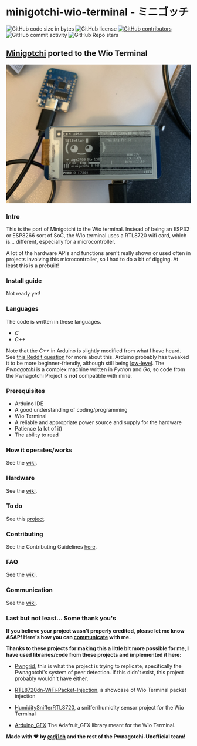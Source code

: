 # minigotchi-wio-terminal - ミニゴッチ

<img alt="GitHub code size in bytes" src="https://img.shields.io/github/languages/code-size/Pwnagotchi-Unofficial/minigotchi"></img>
<img alt="GitHub license" src="https://img.shields.io/github/license/Pwnagotchi-Unofficial/minigotchi"></img>
<a href="https://github.com/Pwnagotchi-Unofficial/minigotchi/graphs/contributors"><img alt="GitHub contributors" src="https://img.shields.io/github/contributors/Pwnagotchi-Unofficial/minigotchi"></a>
<img alt="GitHub commit activity" src="https://img.shields.io/github/commit-activity/m/Pwnagotchi-Unofficial/minigotchi"></img>
<img alt="GitHub Repo stars" src="https://img.shields.io/github/stars/Pwnagotchi-Unofficial/minigotchi"></img>

## [Minigotchi](https://github.com/dj1ch/minigotchi) ported to the Wio Terminal

<img src="images/IMG_1198.jpeg"></img>

### Intro

This is the port of Minigotchi to the Wio terminal. Instead of being an ESP32 or ESP8266 sort of SoC, the Wio terminal uses a RTL8720 wifi card, which is... different, especially for a microcontroller.

A lot of the hardware APIs and functions aren't really shown or used often in projects involving this microcontroller, so I had to do a bit of digging. At least this is a prebuilt!

### Install guide

Not ready yet!

### Languages

The code is written in these languages.

- _C_
- _C++_

Note that the _C++_ in Arduino is slightly modified from what I have heard. See [this Reddit question](https://www.reddit.com/r/arduino/comments/x46sml/is_arduino_programming_language_c/) for more about this. Arduino probably has tweaked it to be more beginner-friendly, although still being [low-level](https://en.wikipedia.org/wiki/Low-level_programming_language). The _Pwnagotchi_ is a complex machine written in _Python_ and _Go_, so code from the Pwnagotchi Project is **not** compatible with mine.

### Prerequisites

- Arduino IDE
- A good understanding of coding/programming
- Wio Terminal
- A reliable and appropriate power source and supply for the hardware
- Patience (a lot of it)
- The ability to read

### How it operates/works

See the [wiki](https://github.com/Pwnagotchi-Unofficial/minigotchi/wiki/How-the-Minigotchi-works).

### Hardware

See the [wiki](https://github.com/Pwnagotchi-Unofficial/minigotchi/wiki/Hardware).

### To do

See this [project](https://github.com/orgs/Pwnagotchi-Unofficial/projects/4).

### Contributing

See the Contributing Guidelines [here](CONTRIBUTING.md).

### FAQ

See the [wiki](https://github.com/Pwnagotchi-Unofficial/minigotchi/wiki/FAQ).

### Communication

See the [wiki](https://github.com/Pwnagotchi-Unofficial/minigotchi/wiki/Communication#communication).

### Last but not least... Some thank you's

**If you believe your project wasn't properly credited, please let me know ASAP! Here's how you can [communicate](https://github.com/Pwnagotchi-Unofficial/minigotchi/wiki/Communication#communication) with me.**

**Thanks to these projects for making this a little bit more possible for me, I have used libraries/code from these projects and implemented it here:**

- [Pwngrid](https://github.com/evilsocket/pwngrid), this is what the project is trying to replicate, specifically the Pwnagotchi's system of peer detection. If this didn't exist, this project probably wouldn't have either.

- [RTL8720dn-WiFi-Packet-Injection](https://github.com/tesa-klebeband/RTL8720dn-WiFi-Packet-Injection), a showcase of Wio Terminal packet injection

- [HumiditySnifferRTL8720](https://github.com/FL0WL0W/HumiditySnifferRTL8720), a sniffer/humidity sensor project for the Wio Terminal

- [Arduino_GFX](https://github.com/moononournation/Arduino_GFX) The Adafruit_GFX library meant for the Wio Terminal.

**Made with ❤️ by [@dj1ch](https://github.com/dj1ch) and the rest of the Pwnagotchi-Unofficial team!**
